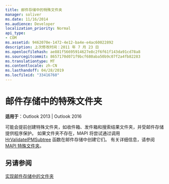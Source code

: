 ```yaml
---
title: 邮件存储中的特殊文件夹
manager: soliver
ms.date: 11/16/2014
ms.audience: Developer
localization_priority: Normal
api_type:
- COM
ms.assetid: 9462070e-1472-4e12-ba4e-e4ac60022892
description: 上次修改时间：2011 年 7 月 23 日
ms.openlocfilehash: ae881f56695914627e8c2f6f61f143da91cd78a8
ms.sourcegitcommit: 8657170d071f9bcf680aba50b9c07f2a4fb82283
ms.translationtype: MT
ms.contentlocale: zh-CN
ms.lasthandoff: 04/28/2019
ms.locfileid: "33416760"
---
```

# <a name="special-folders-in-message-stores"></a>邮件存储中的特殊文件夹

  
  
**适用于**：Outlook 2013 | Outlook 2016 
  
可能会提前创建特殊文件夹，如收件箱、发件箱和搜索结果文件夹，并受邮件存储提供程序保护。 如果文件夹不存在，MAPI 将尝试通过调用 [HrValidateIPMSubtree](hrvalidateipmsubtree.md) 函数在邮件存储中创建它们。 有关详细信息，请参阅 [MAPI 特殊文件夹](mapi-special-folders.md)。
  
## <a name="see-also"></a>另请参阅



[实现邮件存储中的文件夹](implementing-folders-in-message-stores.md)


